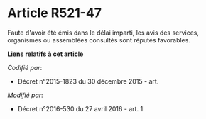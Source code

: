# Article R521-47

Faute d'avoir été émis dans le délai imparti, les avis des services, organismes ou assemblées consultés sont réputés
favorables.

**Liens relatifs à cet article**

_Codifié par_:

  - Décret n°2015-1823 du 30 décembre 2015 - art.

_Modifié par_:

  - Décret n°2016-530 du 27 avril 2016 - art. 1
